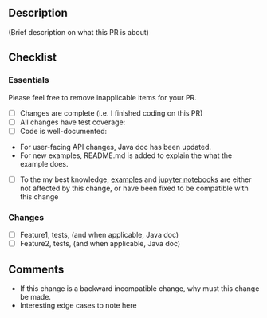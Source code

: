 ## Description ##
(Brief description on what this PR is about)

## Checklist ##
### Essentials ###
Please feel free to remove inapplicable items for your PR.
- [ ] Changes are complete (i.e. I finished coding on this PR)
- [ ] All changes have test coverage:
- [ ] Code is well-documented: 
- For user-facing API changes, Java doc has been updated. 
- For new examples, README.md is added to explain the what the example does.
- [ ] To the my best knowledge, [examples](https://github.com/awslabs/djl/tree/master/examples) and [jupyter notebooks](https://github.com/awslabs/djl/tree/master/jupyter) are either not affected by this change, or have been fixed to be compatible with this change

### Changes ###
- [ ] Feature1, tests, (and when applicable, Java doc)
- [ ] Feature2, tests, (and when applicable, Java doc)

## Comments ##
- If this change is a backward incompatible change, why must this change be made.
- Interesting edge cases to note here